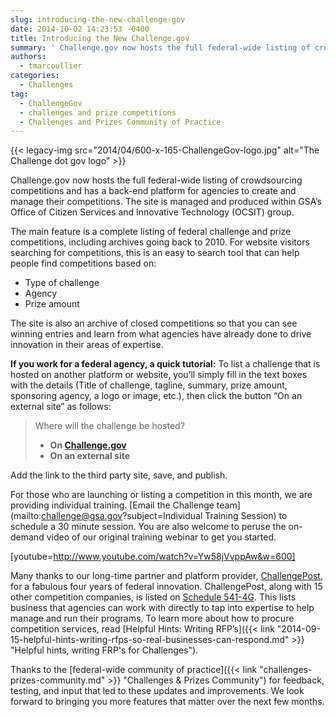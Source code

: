 ```yaml
---
slug: introducing-the-new-challenge-gov
date: 2014-10-02 14:23:53 -0400
title: Introducing the New Challenge.gov
summary: ' Challenge.gov now hosts the full federal-wide listing of crowdsourcing competitions and has a back-end platform for agencies to create and manage their competitions. The site is managed and produced within GSA&#8217;s Office of Citizen Services and Innovative Technology (OCSIT) group. The main feature is a complete'
authors:
  - tmarcoullier
categories:
  - Challenges
tag:
  - ChallengeGov
  - challenges and prize competitions
  - Challenges and Prizes Community of Practice
---
```


{{< legacy-img src="2014/04/600-x-165-ChallengeGov-logo.jpg" alt="The Challenge dot gov logo" >}}

Challenge.gov now hosts the full federal-wide listing of crowdsourcing competitions and has a back-end platform for agencies to create and manage their competitions. The site is managed and produced within GSA&#8217;s Office of Citizen Services and Innovative Technology (OCSIT) group.

The main feature is a complete listing of federal challenge and prize competitions, including archives going back to 2010. For website visitors searching for competitions, this is an easy to search tool that can help people find competitions based on:

  * Type of challenge
  * Agency
  * Prize amount

The site is also an archive of closed competitions so that you can see winning entries and learn from what agencies have already done to drive innovation in their areas of expertise.

**If you work for a federal agency, a quick tutorial:** To list a challenge that is hosted on another platform or website, you’ll simply fill in the text boxes with the details (Title of challenge, tagline, summary, prize amount, sponsoring agency, a logo or image, etc.), then click the button “On an external site” as follows:

> Where will the challenge be hosted?
> 
>   * **On [Challenge.gov](https://www.challenge.gov/list/)**
>   * **On an external site**

Add the link to the third party site, save, and publish.

For those who are launching or listing a competition in this month, we are providing individual training. [Email the Challenge team](mailto:challenge@gsa.gov?subject=Individual Training Session) to schedule a 30 minute session. You are also welcome to peruse the on-demand video of our original training webinar to get you started.

[youtube=http://www.youtube.com/watch?v=Yw58jVvppAw&w=600]
  
Many thanks to our long-time partner and platform provider, [ChallengePost](http://www.challengepost.com "ChallengePost.com"), for a fabulous four years of federal innovation. ChallengePost, along with 15 other competition companies, is listed on [Schedule 541-4G](http://www.gsaelibrary.gsa.gov/ElibMain/sinDetails.do?scheduleNumber=541&specialItemNumber=541+4G&executeQuery=YES). This lists business that agencies can work with directly to tap into expertise to help manage and run their programs. To learn more about how to procure competition services, read [Helpful Hints: Writing RFP&#8217;s]({{< link "2014-09-15-helpful-hints-writing-rfps-so-real-businesses-can-respond.md" >}} "Helpful hints, writing FRP's for Challenges").

Thanks to the [federal-wide community of practice]({{< link "challenges-prizes-community.md" >}} "Challenges & Prizes Community") for feedback, testing, and input that led to these updates and improvements. We look forward to bringing you more features that matter over the next few months.